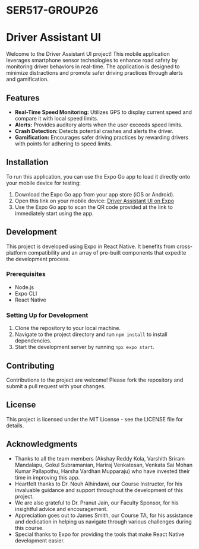 # SER517-GROUP26
# Driver Assistant UI

Welcome to the Driver Assistant UI project! This mobile application leverages smartphone sensor technologies to enhance road safety by monitoring driver behaviors in real-time. The application is designed to minimize distractions and promote safer driving practices through alerts and gamification.

## Features

- **Real-Time Speed Monitoring:** Utilizes GPS to display current speed and compare it with local speed limits.
- **Alerts:** Provides auditory alerts when the user exceeds speed limits.
- **Crash Detection:** Detects potential crashes and alerts the driver.
- **Gamification:** Encourages safer driving practices by rewarding drivers with points for adhering to speed limits.

## Installation

To run this application, you can use the Expo Go app to load it directly onto your mobile device for testing:

1. Download the Expo Go app from your app store (iOS or Android).
2. Open this link on your mobile device: [Driver Assistant UI on Expo](https://expo.dev//accounts/akola1/projects/Driver-Assistant-UI/builds/944c9d8d-aef5-4553-bbaa-8d9d88cc0d53)
3. Use the Expo Go app to scan the QR code provided at the link to immediately start using the app.

## Development

This project is developed using Expo in React Native. It benefits from cross-platform compatibility and an array of pre-built components that expedite the development process.

### Prerequisites

- Node.js
- Expo CLI
- React Native

### Setting Up for Development

1. Clone the repository to your local machine.
2. Navigate to the project directory and run `npm install` to install dependencies.
3. Start the development server by running `npx expo start`.

## Contributing

Contributions to the project are welcome! Please fork the repository and submit a pull request with your changes.

## License

This project is licensed under the MIT License - see the LICENSE file for details.

## Acknowledgments

- Thanks to all the team members (Akshay Reddy Kola, Varshith Sriram Mandalapu, Gokul Subramanian, Hariraj Venkatesan, Venkata Sai Mohan Kumar Pallapothu, Harsha Vardhan Mupparaju) who have invested their time in improving this app.
- Heartfelt thanks to Dr. Nouh Alhindawi, our Course Instructor, for his invaluable guidance and support throughout the development of this project.
- We are also grateful to Dr. Pranut Jain, our Faculty Sponsor, for his insightful advice and encouragement.
- Appreciation goes out to James Smith, our Course TA, for his assistance and dedication in helping us navigate through various challenges during this course.
- Special thanks to Expo for providing the tools that make React Native development easier.
